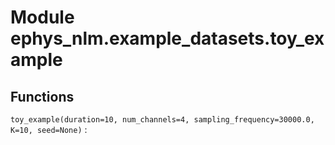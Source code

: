 Module ephys_nlm.example_datasets.toy_example
=============================================

Functions
---------

    
`toy_example(duration=10, num_channels=4, sampling_frequency=30000.0, K=10, seed=None)`
: